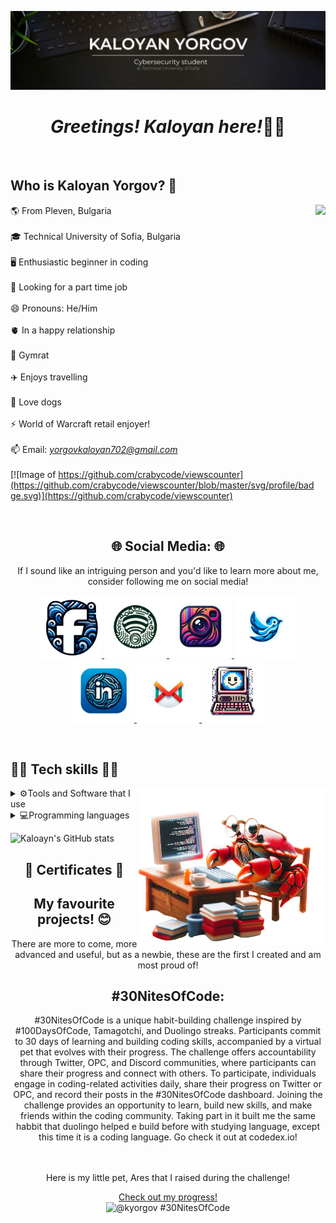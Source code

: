 ![Banner](banner.png)
<br>
<h1 align="center"><i>Greetings! Kaloyan here!</i>🙋‍♂️</h2>
<br>

<h2> Who is Kaloyan Yorgov? 🤔</h2>

<img align="right" src="https://avatars.githubusercontent.com/u/155481840?v=4" height = "500">

🌎 From Pleven, Bulgaria <br> <br>
🎓 Technical University of Sofia, Bulgaria <br> <br>
🖥️ Enthusiastic beginner in coding <br> <br>
💼 Looking for a part time job <br> <br>
😄 Pronouns: He/Him <br> <br>
🫀 In a happy relationship <br> <br>
💪 Gymrat <br> <br>
✈️ Enjoys travelling <br> <br>
🐶 Love dogs <br> <br>
⚡ World of Warcraft retail enjoyer! <br> <br>
📫 Email: <i>[yorgovkaloyan702@gmail.com](mailto:yorgovkaloyan702@gmail.com)</i>
<br clear="left"/>
<br> [![Image of https://github.com/crabycode/viewscounter](https://github.com/crabycode/viewscounter/blob/master/svg/profile/badge.svg)](https://github.com/crabycode/viewscounter) 

<br>
<h2 align="center">🌐 Social Media: 🌐</h2>
<p align="center"> If I sound like an intriguing person and you'd like to learn more about me, consider following me on social media!</p>
<p align="center">
<a href="https://www.facebook.com/crabyto">
  <img src="https://github.com/crabycode/crabycode/blob/main/facebook.png?raw=true" height="100" width="100">
</a>
<a href="https://open.spotify.com/user/z2agvrmzdq1i4b9tfg34u8uwn">
  <img src="https://github.com/crabycode/crabycode/blob/main/sptoify.png?raw=true" height="100" width="100">
</a>
<a href="https://www.instagram.com/justcraby/">
  <img src="https://github.com/crabycode/crabycode/blob/main/instagram.png?raw=true" height="100" width="100">
</a>
<a href="https://twitter.com/lilcraby">
  <img src="https://github.com/crabycode/crabycode/blob/main/twitter.png?raw=true" height="100" width="100">
</a>
<a href="https://www.linkedin.com/in/kaloyan-yorgov-385872188/">
  <img src="https://github.com/crabycode/crabycode/blob/main/Linkedin.png?raw=true" height="100" width="100">
</a>
<a href="mailto:yorgovkaloyan702@gmail.com">
  <img src="https://github.com/crabycode/crabycode/blob/main/gmail.png?raw=true" height="100" width="100">
</a>
<a href="https://www.codedex.io/@kyorgov">
  <img src="https://github.com/crabycode/crabycode/blob/main/codedex.png?raw=true" height="100" width="100">
</a>
</p>
<br>

<h2>👨‍💻 Tech skills 👨‍💻</h2>
<img src="https://github.com/crabycode/crabycode/blob/main/crabestan.png?raw=true" align="right" width = 300 alt="Craby coding"/>
<details>
  <summary>⚙️Tools and Software that I use</summary>
  
  [![My Skills](https://skillicons.dev/icons?i=vscode,visualstudio,unity)](https://skillicons.dev) <br>
  [![My Skills](https://skillicons.dev/icons?i=github,powershell,sublime)](https://skillicons.dev)
</details>
<details>
  <summary>💻Programming languages</summary>
  
  [![My Skills](https://skillicons.dev/icons?i=py,c,cs)](https://skillicons.dev) <br>
  [![My Skills](https://skillicons.dev/icons?i=html,css,js)](https://skillicons.dev)
</details>

![Kaloayn's GitHub stats](https://github-readme-stats.vercel.app/api?username=crabycode&show_icons=true&theme=transparent)
<h2 align = "center">📃 Certificates 📃</h2>

<h2 align="center"> My favourite projects! 😊</h2>
<p align="center"> There are more to come, more advanced and useful, but as a newbie, these are the first I created and am most proud of!</p>
<h2 align="center"> #30NitesOfCode: </h2>
<div align = "center"> <p> #30NitesOfCode is a unique habit-building challenge inspired by #100DaysOfCode, Tamagotchi, and Duolingo streaks. Participants commit to 30 days of learning and building coding skills, accompanied by a virtual pet that evolves with their progress. The challenge offers accountability through Twitter, OPC, and Discord communities, where participants can share their progress and connect with others. To participate, individuals engage in coding-related activities daily, share their progress on Twitter or OPC, and record their posts in the #30NitesOfCode dashboard. Joining the challenge provides an opportunity to learn, build new skills, and make friends within the coding community. Taking part in it built me the same habbit that duolingo helped e build before with studying language, except this time it is a coding language. Go check it out at codedex.io! </p> <br> <br>
  Here is my little pet, Ares that I raised during the challenge! <br>
  
  [Check out my progress!](https://www.codedex.io/@kyorgov/30-nites-of-code)  
  ![@kyorgov #30NitesOfCode](https://www.codedex.io/api/petStatus?user=kyorgov)
</div>

